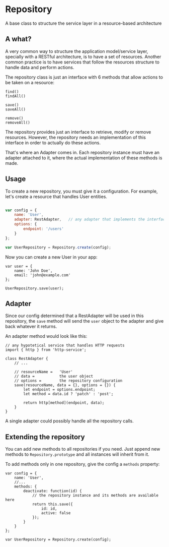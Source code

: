 # Repository

A base class to structure the service layer in a resource-based architecture

## A what?

A very common way to structure the application model/service layer, specially with a RESTful architecture, is to have a set of resources. Another common practice is to have services that follow the resources structure to handle data and perform actions.

The repository class is just an interface with 6 methods that allow actions to be taken on a resource:

```
find()
findAll()

save()
saveAll()

remove()
removeAll()
```

The repository provides just an interface to retrieve, modify or remove resources. However, the repository needs an implementation of this interface in order to actually do these actions.

That's where an Adapter comes in. Each repository instance must have an adapter attached to it, where the actual implementation of these methods is made.

## Usage

To create a new repository, you must give it a configuration. For example, let's create a resource that handles User entities.

```js

var config = {
	name: 'User',
	adapter: RestAdapter,	// any adapter that implements the interface
	options: {
		endpoint: '/users'
	}
};

var UserRepository = Repository.create(config);

```

Now you can create a new User in your app:

```
var user = {
	name: 'John Doe',
	email: 'john@example.com'
};

UserRepository.save(user);
```

## Adapter
Since our config determined that a RestAdapter will be used in this repository, the `save` method will send the `user` object to the adapter and give back whatever it returns.

An adapter method would look like this:

```
// any hypotetical service that handles HTTP requests
import { http } from 'http-service';

class RestAdapter {
	// ...

	// resourceName =	'User'
	// data = 			the user object
	// options = 		the repository configuration
	save(resourceName, data = {}, options = {}) {
		let endpoint = options.endpoint;
		let method = data.id ? 'patch' : 'post';

		return http[method](endpoint, data);
	}
}

```

A single adapter could possibly handle all the repository calls.

## Extending the repository

You can add new methods to all repositories if you need. Just append new methods to `Repository.prototype` and all instances will inherit from it.

To add methods only in one repository, give the config a `methods` property:

```
var config = {
	name: 'User',
	//...
	methods: {
		deactivate: function(id) {
			// the repository instance and its methods are available here
			return this.save({
				id: id,
				active: false
			});
		}
	}
};

var UserRepository = Repository.create(config);
```